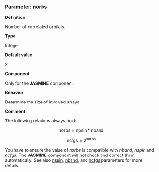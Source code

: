 ### Parameter: norbs

**Definition**

Number of correlated orbitals.

**Type**

Integer

**Default value**

2

**Component**

Only for the **JASMINE** component.

**Behavior**

Determine the size of involved arrays.

**Comment**:

The following relations always hold:

```math
\text{norbs} = \text{npsin} * \text{nband}
```

```math
\text{ncfgs} = 2^{\text{norbs}}
```

You have to ensure the value of *norbs* is compatible with *nband*, *nspin* and *ncfgs*. The **JASMINE** component will not check and correct them automatically. See also [nspin](p_nspin.md), [nband](p_nband.md), and [ncfgs](p_ncfgs.md) parameters for more details.
